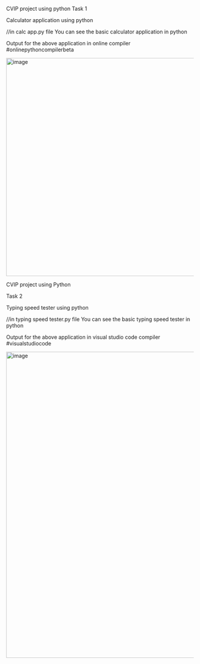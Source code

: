 CVIP project using python
Task 1

Calculator application using python

//in calc app.py file You can see the basic calculator application in python

Output for the above application in online compiler #onlinepythoncompilerbeta


<img width="585" alt="image" src="https://github.com/gnar18/CVIP--Projects-using-python/assets/119476525/49fad172-c08d-4260-8514-6d9af97722da">

CVIP project using Python 

Task 2

Typing speed tester using python

//in typing speed tester.py file You can see the basic typing speed tester in python

Output for the above application in visual studio code compiler #visualstudiocode

<img width="821" alt="image" src="https://github.com/gnar18/CVIP-Python--Development/assets/119476525/7dd6f08c-5ebd-4952-b746-53831299ded1">







